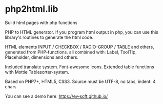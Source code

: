 # php2html.lib
Build html pages with php functions

PHP to HTML generator.
If you program html output in php, you can use this library's routines to generate the html code.
	
HTML elements INPUT / CHECKBOX / RADIO-GROUP / TABLE and others, generated from PHP-functions.
all combined with: Label, ToolTip, Placeholder, dimensions and others.

Included translate system. Font-awesome icons.
Extended table functions with Mottie Tablesorter-system.
	
Based on PHP7+, HTML5, CSS3.
Source must be UTF-8, no tabs, indent: 4 chars

You can see a demo here: https://ev-soft.github.io/ 
